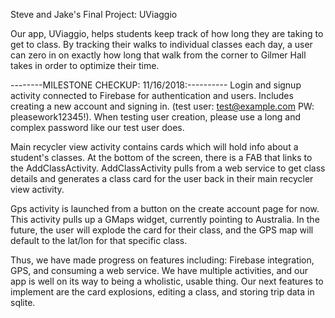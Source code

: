 Steve and Jake's Final Project: UViaggio

Our app, UViaggio, helps students keep track of how long they are taking to get to class. By tracking their walks to individual classes each day, a user can zero in on exactly how long that walk from the corner to Gilmer Hall takes in order to optimize their time.

--------MILESTONE CHECKUP: 11/16/2018:----------
Login and signup activity connected to Firebase for authentication and users. Includes creating a new account and signing in. (test user:
test@example.com PW: pleasework12345!). When testing user creation, please use a long and complex password like our test user does.

Main recycler view activity contains cards which will hold info about a student's classes. At the bottom of the screen, there is a FAB
that links to the AddClassActivity. AddClassActivity pulls from a web service to get class details and generates a class card for the user
back in their main recycler view activity.

Gps activity is launched from a button on the create account page for now. This activity pulls up a GMaps widget, currently pointing to Australia. In the future, the user will explode the card for their class, and the GPS map will default to the lat/lon for that specific class.

Thus, we have made progress on features including: Firebase integration, GPS, and consuming a web service. We have multiple activities, and our app is well on its way to being a wholistic, usable thing. Our next features to implement are the card explosions, editing a class, and storing trip data in sqlite.

